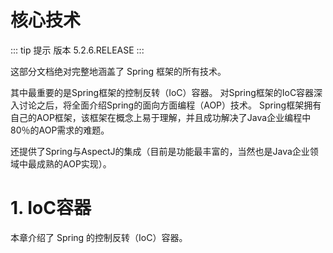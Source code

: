 # 核心技术

::: tip 提示
版本 5.2.6.RELEASE
:::

这部分文档绝对完整地涵盖了 Spring 框架的所有技术。

其中最重要的是Spring框架的控制反转（IoC）容器。
对Spring框架的IoC容器深入讨论之后，将全面介绍Spring的面向方面编程（AOP）技术。
Spring框架拥有自己的AOP框架，该框架在概念上易于理解，并且成功解决了Java企业编程中80％的AOP需求的难题。

还提供了Spring与AspectJ的集成（目前是功能最丰富的，当然也是Java企业领域中最成熟的AOP实现）。

# 1. IoC容器

本章介绍了 Spring 的控制反转（IoC）容器。